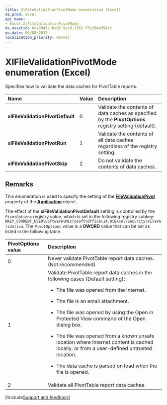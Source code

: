 ```yaml
---
title: XlFileValidationPivotMode enumeration (Excel)
ms.prod: excel
api_name:
- Excel.XlFileValidationPivotMode
ms.assetid: 8ca2047c-be0f-5ecd-3762-f5c294b9542c
ms.date: 06/08/2017
localization_priority: Normal
---
```



# XlFileValidationPivotMode enumeration (Excel)

Specifies how to validate the data caches for PivotTable reports.



|Name|Value|Description|
|:-----|:-----|:-----|
| **xlFileValidationPivotDefault**|0|Validate the contents of data caches as specified by the  **PivotOptions** registry setting (default).|
| **xlFileValidationPivotRun**|1|Validate the contents of all data caches regardless of the registry setting.|
| **xlFileValidationPivotSkip**|2|Do not validate the contents of data caches.|

## Remarks

This enumeration is used to specify the setting of the  **[FileValidationPivot](Excel.Application.FileValidationPivot.md)** property of the **[Application](Excel.Application(object).md)** object.

The effect of the  **xlFileValidationPivotDefault** setting is controlled by the `PivotOptions` registry value, which is set in the following registry subkey: `HKEY_CURRENT_USER\Software\Microsoft\Office\14.0\Excel\Security\FileValidation`. The  `PivotOptions` value is a **DWORD** value that can be set as listed in the following table.



|**PivotOptions value**|**Description**|
|:-----|:-----|
|0|Never validate PivotTable report data caches. (Not recommended)|
|1|Validate PivotTable report data caches in the following cases (Default setting):<ul><li><p>The file was opened from the Internet.</p></li><li><p>The file is an email attachment.</p></li><li><p>The file was opened by using the <span class="ui">Open in Protected View</span> command of the <span class="ui">Open</span> dialog box.</p></li><li><p>The file was opened from a known unsafe location where Internet content is cached locally, or from a user-defined untrusted location. </p></li><li><p>The data cache is parsed on load when the file is opened.</p></li></ul>|
|2|Validate all PivotTable report data caches.|

[!include[Support and feedback](~/includes/feedback-boilerplate.md)]